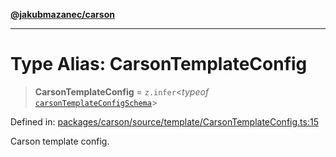 [**@jakubmazanec/carson**](../README.md)

---

# Type Alias: CarsonTemplateConfig

> **CarsonTemplateConfig** = `z.infer`\<_typeof_
> [`carsonTemplateConfigSchema`](../variables/carsonTemplateConfigSchema.md)\>

Defined in:
[packages/carson/source/template/CarsonTemplateConfig.ts:15](https://github.com/jakubmazanec/tools/blob/a9ba87d349a220bbed24d161794f90a6ba6009e5/packages/carson/source/template/CarsonTemplateConfig.ts#L15)

Carson template config.
